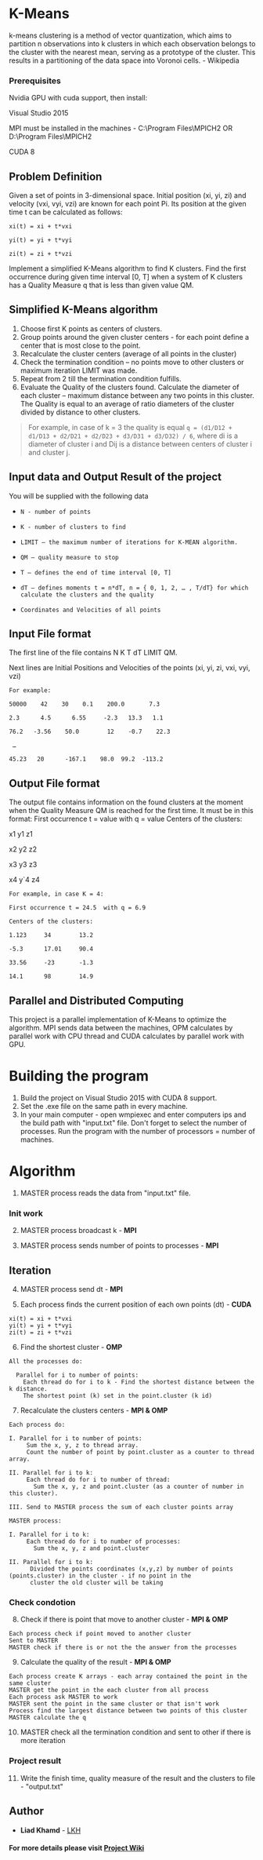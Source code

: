 # K-Means
k-means clustering is a method of vector quantization, which aims to partition n observations into k clusters in which each observation belongs to the cluster with the nearest mean, serving as a prototype of the cluster. This results in a partitioning of the data space into Voronoi cells. - Wikipedia

### Prerequisites
Nvidia GPU with cuda support, then install: 

Visual Studio 2015 

MPI must be installed in the machines - C:\Program Files\MPICH2 OR D:\Program Files\MPICH2

CUDA 8

## Problem Definition
Given a set of points in 3-dimensional space. Initial position (xi, yi, zi) and velocity (vxi, vyi, vzi) are known for each point Pi. Its position at the given time t can be calculated as follows:

`xi(t) = xi + t*vxi`

`yi(t) = yi + t*vyi`

`zi(t) = zi + t*vzi`

Implement a simplified K-Means algorithm to find K clusters. Find the first occurrence during given time interval [0, T] when a system of K clusters has a Quality Measure q that is less than given value QM.


## Simplified K-Means algorithm
1.    Choose first K points as centers of clusters.
2.    Group points around the given cluster centers - for each point define a center that is most close to the point.
3.    Recalculate the cluster centers (average of all points in the cluster)
4.    Check the termination condition – no points move to other clusters or maximum iteration LIMIT was made.
5.    Repeat from 2 till the termination condition fulfills.
6.    Evaluate the Quality of the clusters found. Calculate the diameter of each cluster – maximum distance between any two points in this cluster. The Quality is equal to an average of ratio diameters of the cluster divided by distance to other clusters.

> For example, in case of k = 3 the quality is equal 
> `q = (d1/D12 + d1/D13 + d2/D21 + d2/D23 + d3/D31 + d3/D32) / 6`, 
> where di is a diameter of cluster i and Dij is a distance between centers of cluster i and cluster j.


## Input data and Output Result of the project
You will be supplied with the following data 
*     N - number of points
*     K - number of clusters to find
*     LIMIT – the maximum number of iterations for K-MEAN algorithm. 
*     QM – quality measure to stop
*     T – defines the end of time interval [0, T]
*     dT – defines moments t = n*dT, n = { 0, 1, 2, … , T/dT} for which calculate the clusters and the quality
*     Coordinates and Velocities of all points


## Input File format
The first line of the file contains   N    K    T   dT   LIMIT   QM.

Next lines are Initial Positions and Velocities of the points (xi, yi, zi, vxi, vyi, vzi)

```
For example:

50000    42    30    0.1    200.0       7.3

2.3      4.5      6.55     -2.3   13.3   1.1

76.2   -3.56    50.0        12    -0.7    22.3

 …

45.23   20      -167.1    98.0  99.2  -113.2 
```

## Output File format
The output file contains information on the found clusters at the moment when the Quality Measure QM is reached for the first time.
It must be in this format:
First occurrence t = value  with q = value
Centers of the clusters:

x1   y1   z1

x2   y2   z2

x3   y3   z3

x4   y`4   z4

```
For example, in case K = 4:

First occurrence t = 24.5  with q = 6.9

Centers of the clusters:

1.123     34        13.2

-5.3      17.01     90.4

33.56     -23       -1.3

14.1      98        14.9
```

## Parallel and Distributed Computing
This project is a parallel implementation of K-Means to optimize the algorithm.
MPI sends data between the machines, OPM calculates by parallel work with CPU thread and CUDA calculates by parallel work with GPU.

# Building the program 
1. Build the project on Visual Studio 2015 with CUDA 8 support.
2. Set the .exe file on the same path in every machine.
1. In your main computer - open wmpiexec and enter computers ips and the build path with "input.txt" file. Don't forget to select the number of processes. Run the program with the number of processors = number of machines. 

# Algorithm
1. MASTER process reads the data from "input.txt" file.

### Init work
2. MASTER process broadcast k - **MPI**

3. MASTER process sends number of points to processes - **MPI**

## Iteration
4. MASTER process send dt - **MPI**

5. Each process finds the current position of each own points (dt) - **CUDA**

```
xi(t) = xi + t*vxi
yi(t) = yi + t*vyi
zi(t) = zi + t*vzi
```

6. Find the shortest cluster - **OMP** 

```
All the processes do:

  Parallel for i to number of points:
    Each thread do for i to k - Find the shortest distance between the k distance.
    The shortest point (k) set in the point.cluster (k id)

```

7. Recalculate the clusters centers - **MPI & OMP**

```
Each process do:

I. Parallel for i to number of points:
     Sum the x, y, z to thread array.
     Count the number of point by point.cluster as a counter to thread array.

II. Parallel for i to k:
     Each thread do for i to number of thread:
       Sum the x, y, z and point.cluster (as a counter of number in this cluster).

III. Send to MASTER process the sum of each cluster points array

MASTER process:

I. Parallel for i to k:
     Each thread do for i to number of processes:
       Sum the x, y, z and point.cluster

II. Parallel for i to k:
      Divided the points coordinates (x,y,z) by number of points (points.cluster) in the cluster - if no point in the                               
      cluster the old cluster will be taking
```

### Check condotion
8. Check if there is point that move to another cluster - **MPI & OMP**

```
Each process check if point moved to another cluster
Sent to MASTER
MASTER check if there is or not the the answer from the processes
```

9. Calculate the quality of the result - **MPI & OMP**

```
Each process create K arrays - each array contained the point in the same cluster
MASTER get the point in the each cluster from all process
Each process ask MASTER to work
MASTER sent the point in the same cluster or that isn't work
Process find the largest distance between two points of this cluster
MASTER calculate the q
```

10. MASTER check all the termination condition and sent to other if there is more iteration

### Project result
11. Write the finish time, quality measure of the result and the clusters to file - "output.txt"

## Author
* **Liad Khamd** - [LKH](https://github.com/LiadKhamd)

####  For more details please visit [Project Wiki](https://github.com/LiadKhamd/K-Means/wiki)
